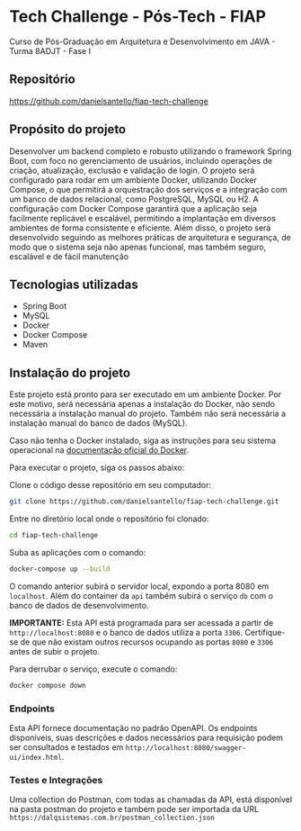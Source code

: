 # Tech Challenge - Pós-Tech - FIAP

Curso de Pós-Graduação em Arquitetura e Desenvolvimento em JAVA - Turma 8ADJT - Fase I

## Repositório

https://github.com/danielsantello/fiap-tech-challenge

## Propósito do projeto

Desenvolver um backend completo e robusto utilizando o framework Spring Boot, com foco no gerenciamento de usuários, incluindo operações de criação, atualização, exclusão e validação de login. O projeto será configurado para rodar em um ambiente Docker, utilizando Docker Compose, o que permitirá a orquestração dos serviços e a integração com um banco de dados relacional, como PostgreSQL, MySQL ou H2. A configuração com Docker Compose garantirá que a aplicação seja facilmente replicável e escalável, permitindo a implantação em diversos ambientes de forma consistente e eficiente. Além disso, o projeto será desenvolvido seguindo as melhores práticas de arquitetura e segurança, de modo que o sistema seja não apenas funcional, mas também seguro, escalável e de fácil manutenção

## Tecnologias utilizadas

* Spring Boot
* MySQL
* Docker
* Docker Compose
* Maven

## Instalação do projeto

Este projeto está pronto para ser executado em um ambiente Docker. Por este motivo, será necessária apenas a instalação do Docker, não sendo necessária a instalação manual do projeto. Também não será necessária a instalação manual do banco de dados (MySQL).

Caso não tenha o Docker instalado, siga as instruções para seu sistema operacional na [documentação oficial do Docker](https://docs.docker.com/get-docker/).

Para executar o projeto, siga os passos abaixo:

Clone o código desse repositório em seu computador:

``` bash
git clone https://github.com/danielsantello/fiap-tech-challenge.git
```

Entre no diretório local onde o repositório foi clonado:

``` bash
cd fiap-tech-challenge
```

Suba as aplicações com o comando:

``` bash
docker-compose up --build
```

O comando anterior subirá o servidor local, expondo a porta 8080 em `localhost`. Além do container da `api` também subirá o serviço `db` com o banco de dados de desenvolvimento.

**IMPORTANTE:** Esta API está programada para ser acessada a partir de `http://localhost:8080` e o banco de dados utiliza a porta `3306`. Certifique-se de que não existam outros recursos ocupando as portas `8080` e `3306` antes de subir o projeto.

Para derrubar o serviço, execute o comando:

``` bash
docker compose down
```

### Endpoints

Esta API fornece documentação no padrão OpenAPI.
Os endpoints disponíveis, suas descrições e dados necessários para requisição podem ser consultados e testados em `http://localhost:8080/swagger-ui/index.html`.

### Testes e Integrações

Uma collection do Postman, com todas as chamadas da API, está disponível na pasta postman do projeto e também pode ser importada da URL `https://dalqsistemas.com.br/postman_collection.json`
